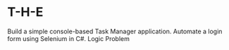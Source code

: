 # T-H-E
Build a simple console-based Task Manager application. Automate a login form using Selenium in C#. Logic Problem
